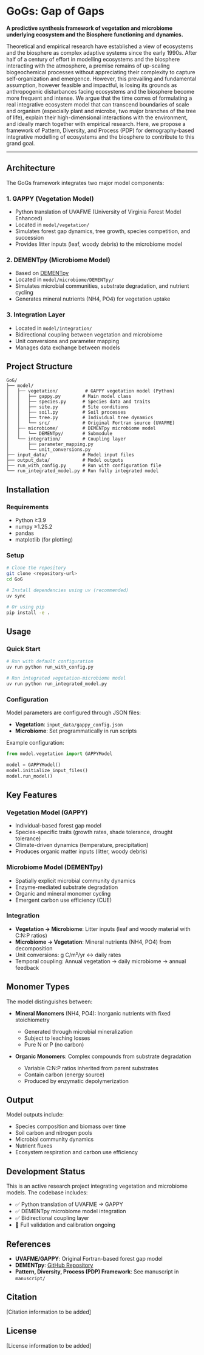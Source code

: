 # GoGs: Gap of Gaps
**A predictive synthesis framework of vegetation and microbiome underlying ecosystem and the Biosphere functioning and dynamics.**

Theoretical and empirical research have established a view of ecosystems and the biosphere as complex adaptive systems since the early 1990s. After half of a century of effort in modelling ecosystems and the biosphere interacting with the atmosphere, a premise remains of up-scaling biogeochemical processes without appreciating their complexity to capture self-organization and emergence. However, this prevailing and fundamental assumption, however feasible and impactful, is losing its grounds as anthropogenic disturbances facing ecosystems and the biosphere become more frequent and intense. We argue that the time comes of formulating a real integrative ecosystem model that can transcend boundaries of scale and organism (especially plant and microbe, two major branches of the tree of life), explain their high-dimensional interactions with the environment, and ideally march together with empirical research. Here, we propose a framework of Pattern, Diversity, and Process (PDP) for demography-based integrative modelling of ecosystems and the biosphere to contribute to this grand goal.

---

## Architecture

The GoGs framework integrates two major model components:

### 1. **GAPPY** (Vegetation Model)
- Python translation of UVAFME (University of Virginia Forest Model Enhanced)
- Located in `model/vegetation/`
- Simulates forest gap dynamics, tree growth, species competition, and succession
- Provides litter inputs (leaf, woody debris) to the microbiome model

### 2. **DEMENTpy** (Microbiome Model)
- Based on [DEMENTpy](https://github.com/DEMENT-Model/DEMENTpy)
- Located in `model/microbiome/DEMENTpy/`
- Simulates microbial communities, substrate degradation, and nutrient cycling
- Generates mineral nutrients (NH4, PO4) for vegetation uptake

### 3. **Integration Layer**
- Located in `model/integration/`
- Bidirectional coupling between vegetation and microbiome
- Unit conversions and parameter mapping
- Manages data exchange between models

## Project Structure

```
GoG/
├── model/
│   ├── vegetation/          # GAPPY vegetation model (Python)
│   │   ├── gappy.py        # Main model class
│   │   ├── species.py      # Species data and traits
│   │   ├── site.py         # Site conditions
│   │   ├── soil.py         # Soil processes
│   │   ├── tree.py         # Individual tree dynamics
│   │   └── src/            # Original Fortran source (UVAFME)
│   ├── microbiome/         # DEMENTpy microbiome model
│   │   └── DEMENTpy/       # Submodule
│   └── integration/        # Coupling layer
│       ├── parameter_mapping.py
│       └── unit_conversions.py
├── input_data/             # Model input files
├── output_data/            # Model outputs
├── run_with_config.py      # Run with configuration file
└── run_integrated_model.py # Run fully integrated model
```

## Installation

### Requirements
- Python ≥3.9
- numpy ≥1.25.2
- pandas
- matplotlib (for plotting)

### Setup

```bash
# Clone the repository
git clone <repository-url>
cd GoG

# Install dependencies using uv (recommended)
uv sync

# Or using pip
pip install -e .
```

## Usage

### Quick Start

```bash
# Run with default configuration
uv run python run_with_config.py

# Run integrated vegetation-microbiome model
uv run python run_integrated_model.py
```

### Configuration

Model parameters are configured through JSON files:

- **Vegetation**: `input_data/gappy_config.json`
- **Microbiome**: Set programmatically in run scripts

Example configuration:

```python
from model.vegetation import GAPPYModel

model = GAPPYModel()
model.initialize_input_files()
model.run_model()
```

## Key Features

### Vegetation Model (GAPPY)
- Individual-based forest gap model
- Species-specific traits (growth rates, shade tolerance, drought tolerance)
- Climate-driven dynamics (temperature, precipitation)
- Produces organic matter inputs (litter, woody debris)

### Microbiome Model (DEMENTpy)
- Spatially explicit microbial community dynamics
- Enzyme-mediated substrate degradation
- Organic and mineral monomer cycling
- Emergent carbon use efficiency (CUE)

### Integration
- **Vegetation → Microbiome**: Litter inputs (leaf and woody material with C:N:P ratios)
- **Microbiome → Vegetation**: Mineral nutrients (NH4, PO4) from decomposition
- Unit conversions: g C/m²/yr ↔ daily rates
- Temporal coupling: Annual vegetation → daily microbiome → annual feedback

## Monomer Types

The model distinguishes between:

- **Mineral Monomers** (NH4, PO4): Inorganic nutrients with fixed stoichiometry
  - Generated through microbial mineralization
  - Subject to leaching losses
  - Pure N or P (no carbon)

- **Organic Monomers**: Complex compounds from substrate degradation
  - Variable C:N:P ratios inherited from parent substrates
  - Contain carbon (energy source)
  - Produced by enzymatic depolymerization

## Output

Model outputs include:
- Species composition and biomass over time
- Soil carbon and nitrogen pools
- Microbial community dynamics
- Nutrient fluxes
- Ecosystem respiration and carbon use efficiency

## Development Status

This is an active research project integrating vegetation and microbiome models. The codebase includes:
- ✅ Python translation of UVAFME → GAPPY
- ✅ DEMENTpy microbiome model integration
- ✅ Bidirectional coupling layer
- 🚧 Full validation and calibration ongoing

## References

- **UVAFME/GAPPY**: Original Fortran-based forest gap model
- **DEMENTpy**: [GitHub Repository](https://github.com/DEMENT-Model/DEMENTpy)
- **Pattern, Diversity, Process (PDP) Framework**: See manuscript in `manuscript/`

## Citation

[Citation information to be added]

## License

[License information to be added]
